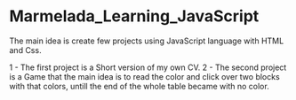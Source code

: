 # Marmelada_Learning_JavaScript
The main idea is create few projects using JavaScript language with HTML and Css.

1 - The first project is a Short version of my own CV.
2 - The second project is a Game that the main idea is to read the color and click over two blocks with that colors, untill the end of the whole table became with no color.
